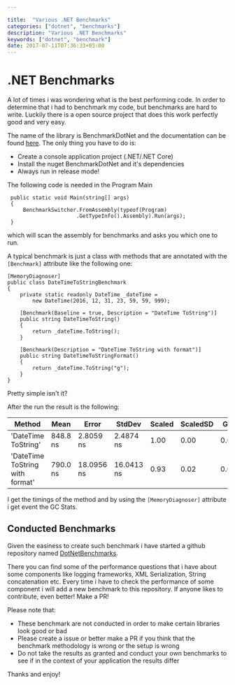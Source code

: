 ```yaml
---

title:  "Various .NET Benchmarks"
categories: ["dotnet", "benchmarks"]
description: "Various .NET Benchmarks"
keywords: ["dotnet", "benchmark"]
date: 2017-07-11T07:36:33+03:00
---
```


# .NET Benchmarks

A lot of times i was wondering what is the best performing code. 
In order to determine that i had to benchmark my code, but benchmarks are hard to write.
Luckily there is a open source project that does this work perfectly good and very easy.

The name of the library is BenchmarkDotNet and the documentation can be found [here](http://benchmarkdotnet.org/).
The only thing you have to do is:

- Create a console application project (.NET/.NET Core)
- Install the nuget BenchmarkDotNet and it's dependencies
- Always run in release mode!

The following code is needed in the Program Main

     public static void Main(string[] args)
     {
         BenchmarkSwitcher.FromAssembly(typeof(Program)
                          .GetTypeInfo().Assembly).Run(args);
     }

which will scan the assembly for benchmarks and asks you which one to run.

A typical benchmark is just a class with methods that are annotated with the `[Benchmark]` attribute like the following one:

    [MemoryDiagnoser]
    public class DateTimeToStringBenchmark
    {
        private static readonly DateTime _dateTime = 
            new DateTime(2016, 12, 31, 23, 59, 59, 999);
        
        [Benchmark(Baseline = true, Description = "DateTime ToString")]
        public string DateTimeToString()
        {
            return _dateTime.ToString();
        }

        [Benchmark(Description = "DateTime ToString with format")]
        public string DateTimeToStringFormat()
        {
            return _dateTime.ToString("g");
        }
    }

Pretty simple isn't it?

After the run the result is the following:

<table>
    <thead>
        <tr><th>Method</th><th>Mean</th><th>Error</th><th>StdDev</th><th>Scaled</th><th>ScaledSD</th><th>Gen 0</th><th>Gen 1</th><th>Allocated</th></tr>
    </thead>
    <tbody>
        <tr><td>'DateTime ToString'</td><td>848.8 ns</td><td>2.8059 ns</td><td>2.4874 ns</td><td>1.00</td><td>0.00</td><td>0.0410</td><td>-</td><td>132 B</td></tr>
        <tr><td> 'DateTime ToString with format'</td><td>790.0 ns</td><td>18.0956 ns</td><td>16.0413 ns</td><td>0.93</td><td>0.02</td><td>0.0391</td><td>0.0104</td><td>124 B</td></tr>
    </tbody>
</table>

I get the timings of the method and by using the `[MemoryDiagnoser]` attribute i get event the GC Stats.

## Conducted Benchmarks

Given the easiness to create such benchmark i have started a github repository named [DotNetBenchmarks](https://github.com/mantzas/DotNetBenchmarks).

There you can find some of the performance questions that i have about some components like logging frameworks, XML Serialization, String concatenation etc.
Every time i have to check the performance of some component i will add a new benchmark to this repository. If anyone likes to contribute, even better! 
Make a PR!

Please note that:

- These benchmark are not conducted in order to make certain libraries look good or bad
- Please create a issue or better make a PR if you think that the benchmark methodology is wrong or the setup is wrong
- Do not take the results as granted and conduct your own benchmarks to see if in the context of your application the results differ

Thanks and enjoy!